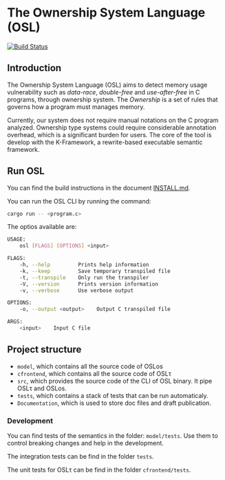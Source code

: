 # The Ownership System Language (OSL)

[![Build Status](https://travis-ci.com/NotBad4U/osl.svg?branch=master)](https://travis-ci.com/NotBad4U/osl)

## Introduction

The Ownership System Language (OSL) aims to detect memory usage vulnerability such as _data-race_, _double-free_ and _use-after-free_ in C programs, through ownership system. The _Ownership_ is a set of rules that governs how a program must manages memory.


Currently, our system does not require manual notations on the C program analyzed. Ownership type systems could require considerable annotation overhead, which is a significant burden for users. The core of the tool is develop with the K-Framework, a rewrite-based executable semantic framework.

## Run OSL

You can find the build instructions in the document [INSTALL.md](Documentation/INSTALL.md).

You can run the OSL CLI by running the command:

```bash
cargo run -- <program.c> 
```

The optios available are:

```bash
USAGE:
    osl [FLAGS] [OPTIONS] <input>

FLAGS:
    -h, --help         Prints help information
    -k, --keep         Save temporary transpiled file
    -t, --transpile    Only run the transpiler
    -V, --version      Prints version information
    -v, --verbose      Use verbose output

OPTIONS:
    -o, --output <output>    Output C transpiled file

ARGS:
    <input>    Input C file
```

## Project structure

* `model`, which contains all the source code of OSLos
* `cfrontend`, which contains all the source code of OSLτ 
* `src`, which provides the source code of the CLI of OSL binary. It pipe OSLτ and OSLos.  
* `tests`, which contains a stack of tests that can be run automaticaly.
* `Documentation`,  which is used to store doc files and draft publication.

### Development

You can find tests of the semantics in the folder: `model/tests`.
Use them to control breaking changes and help in the development.

The integration tests can be find in the folder `tests`.

The unit tests for OSLτ can be find in the folder `cfrontend/tests`.
